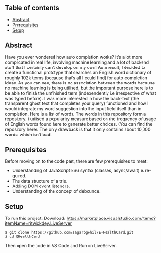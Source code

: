 ## Table of contents
* [Abstract](#abstract)
* [Prerequisites](#Prerequisites)
* [Setup](#setup)

## Abstract
Have you ever wondered how auto completion works? It’s a lot more
complicated in real life, involving machine learning and a lot of backend stuff
that I certainly can’t develop on my own!
As a result, I decided to create a functional prototype that searches an
English word dictionary of roughly 102k terms (because that’s all I could find)
for auto-completion ideas. As you can see, there is no association between
the words because no machine learning is being utilised, but the important
purpose here is to be able to finish the unfinished term (independently i.e
irrespective of what was typed before).
I was more interested in how the back-text (the transparent ghost text
that completes your query) functioned and how I would integrate my word
suggestion into the input field itself than in completion. Here is a list of
words. The words in this repository form a repository.
I utilised a popularity measure based on the frequency of usage of English
words found here to generate better choices. (You can find the repository
here). The only drawback is that it only contains about 10,000 words, which
isn’t bad!

## Prerequisites
Before moving on to the code part, there are few prerequisites to meet:
* Understanding of JavaScript ES6 syntax (classes, async/await) is re-
quired.
* The data structure of a trie.
* Adding DOM event listeners.
* Understanding of the concept of debounce.	

## Setup
To run this project:
Download: https://marketplace.visualstudio.com/items?itemName=ritwickdey.LiveServer

```
$ git clone https://github.com/sagarbgohil/E-HealthCard.git
$ cd EHealthCard
```
Then open the code in VS Code and Run on LiveServer.
